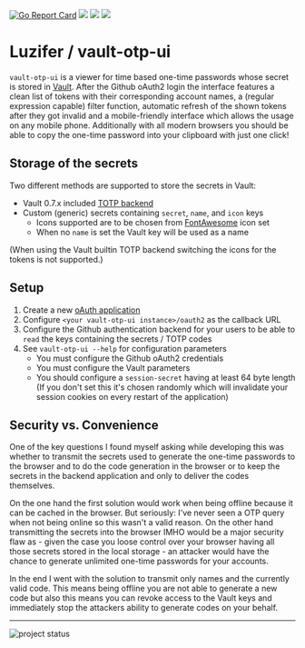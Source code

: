 [![Go Report Card](https://goreportcard.com/badge/github.com/Luzifer/vault-otp-ui)](https://goreportcard.com/report/github.com/Luzifer/vault-otp-ui)
![](https://badges.fyi/github/license/Luzifer/vault-otp-ui)
![](https://badges.fyi/github/downloads/Luzifer/vault-otp-ui)
![](https://badges.fyi/github/latest-release/Luzifer/vault-otp-ui)

# Luzifer / vault-otp-ui

`vault-otp-ui` is a viewer for time based one-time passwords whose secret is stored in [Vault](https://vaultproject.io/). After the Github oAuth2 login the interface features a clean list of tokens with their corresponding account names, a (regular expression capable) filter function, automatic refresh of the shown tokens after they got invalid and a mobile-friendly interface which allows the usage on any mobile phone. Additionally with all modern browsers you should be able to copy the one-time password into your clipboard with just one click!

## Storage of the secrets

Two different methods are supported to store the secrets in Vault:

- Vault 0.7.x included [TOTP backend](https://www.vaultproject.io/docs/secrets/totp/index.html)
- Custom (generic) secrets containing `secret`, `name`, and `icon` keys
    - Icons supported are to be chosen from [FontAwesome](http://fontawesome.io/) icon set
    - When no `name` is set the Vault key will be used as a name

(When using the Vault builtin TOTP backend switching the icons for the tokens is not supported.)

## Setup

1. Create a new [oAuth application](https://github.com/settings/developers)
2. Configure `<your vault-otp-ui instance>/oauth2` as the callback URL
3. Configure the Github authentication backend for your users to be able to `read` the keys containing the secrets / TOTP codes
4. See `vault-otp-ui --help` for configuration parameters
    - You must configure the Github oAuth2 credentials
    - You must configure the Vault parameters
    - You should configure a `session-secret` having at least 64 byte length (If you don't set this it's chosen randomly which will invalidate your session cookies on every restart of the application)

## Security vs. Convenience

One of the key questions I found myself asking while developing this was whether to transmit the secrets used to generate the one-time passwords to the browser and to do the code generation in the browser or to keep the secrets in the backend application and only to deliver the codes themselves.

On the one hand the first solution would work when being offline because it can be cached in the browser. But seriously: I've never seen a OTP query when not being online so this wasn't a valid reason. On the other hand transmitting the secrets into the browser IMHO would be a major security flaw as - given the case you loose control over your browser having all those secrets stored in the local storage - an attacker would have the chance to generate unlimited one-time passwords for your accounts.

In the end I went with the solution to transmit only names and the currently valid code. This means being offline you are not able to generate a new code but also this means you can revoke access to the Vault keys and immediately stop the attackers ability to generate codes on your behalf.

----

![project status](https://d2o84fseuhwkxk.cloudfront.net/vault-otp-ui.svg)
